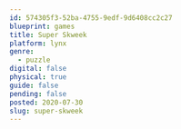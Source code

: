```yaml
---
id: 574305f3-52ba-4755-9edf-9d6408cc2c27
blueprint: games
title: Super Skweek
platform: lynx
genre:
  - puzzle
digital: false
physical: true
guide: false
pending: false
posted: 2020-07-30
slug: super-skweek
---
```

